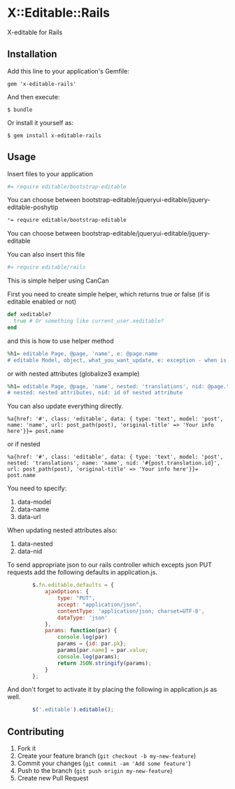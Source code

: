 # X::Editable::Rails

X-editable for Rails

## Installation

Add this line to your application's Gemfile:

    gem 'x-editable-rails'

And then execute:

    $ bundle

Or install it yourself as:

    $ gem install x-editable-rails

## Usage

Insert files to your application

```coffee
#= require editable/bootstrap-editable
```
You can choose between bootstrap-editable/jqueryui-editable/jquery-editable-poshytip

```scss
*= require editable/bootstrap-editable
```
You can choose between bootstrap-editable/jqueryui-editable/jquery-editable


You can also insert this file
```coffee
#= require editable/rails
```

This is simple helper using CanCan

First you need to create simple helper, which returns true or false (if is editable enabled or not)

```ruby
def xeditable?
  true # Or something like current_user.xeditable?
end
```

and this is how to use helper method

```ruby
%h1= editable Page, @page, 'name', e: @page.name
# editable Model, object, what_you_want_update, e: exception - when is xeditable? false or can? :edit, Model is false
```

or with nested attributes (globalize3 example) 
```ruby
%h1= editable Page, @page, 'name', nested: 'translations', nid: @page.translation.id, e: @page.name
# nested: nested attributes, nid: id of nested attribute
```

You can also update everything directly.
```haml
%a{href: '#', class: 'editable', data: { type: 'text', model: 'post', name: 'name', url: post_path(post), 'original-title' => 'Your info here'}}= post.name
```
or if nested
```haml
%a{href: '#', class: 'editable', data: { type: 'text', model: 'post', nested: 'translations', name: 'name', nid: '#{post.translation.id}', url: post_path(post), 'original-title' => 'Your info here'}}= post.name
```

You need to specify:
1. data-model
2. data-name
3. data-url

When updating nested attributes also:
1. data-nested
2. data-nid

To send appropriate json to our rails controller which excepts json PUT requests add the following defaults in application.js.
```javascript
        $.fn.editable.defaults = {
            ajaxOptions: {
                type: "PUT",
                accept: "application/json",
                contentType: 'application/json; charset=UTF-8',
                dataType: 'json'
            },
            params: function(par) {
                console.log(par)
                params = {id: par.pk};
                params[par.name] = par.value;
                console.log(params);
                return JSON.stringify(params);
            }
        };
```


And don't forget to activate it by placing the following in application.js as well.
```javascript
        $('.editable').editable();
```

## Contributing

1. Fork it
2. Create your feature branch (`git checkout -b my-new-feature`)
3. Commit your changes (`git commit -am 'Add some feature'`)
4. Push to the branch (`git push origin my-new-feature`)
5. Create new Pull Request
